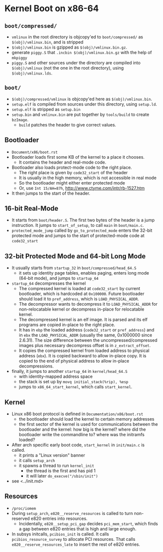 Kernel Boot on x86-64
=====================

## `boot/compressed/`

- `vmlinux` in the root directory is objcopy'ed to `boot/compressed/` as
  `$(obj)/vmlinux.bin`, and is stripped
- `$(obj)/vmlinux.bin` is gzipped as `$(obj)/vmlinux.bin.gz`.
- generate `piggy.S` that `.incbin $(obj)/vmlinux.bin.gz` with the help of
  `mkpiggy`
- `piggy.S` and other sources under the directory are compiled into
  `$(obj)/vmlinux` (not the one in the root directory), using
  `$(obj)/vmlinux.lds`.

## `boot/`

- `$(obj)/compressed/vmlinux` is objcopy'ed here as `$(obj)/vmlinux.bin`.
- `setup.elf` is compiled from sources under this directory, using `setup.ld`.
- `setup.elf` is stripped as `setup.bin`
- `setup.bin` and `vmlinux.bin` are put together by `tools/build` to create
  `bzImage`.
  - `build` patches the header to give correct values.

## Bootloader

- `Document/x86/boot.rst`
- Bootloader loads first some KB of the kernel to a place it chooses.
  - It contains the header and real-mode code.
- Bootloader also loads protect-mode code to the right place.
  - The right place is given by `code32_start` of the header
  - It is usually in the high memory, which is not accessible in real mode
  - So the bootloader might either enter protected mode
  - Or, use `Int 15/AH=87h`, <http://www.ctyme.com/intr/rb-1527.htm>
- It then jumps to the start of the header.

## 16-bit Real-Mode

- It starts from `boot/header.S`.  The first two bytes of the header is a jump
  instruction.  It jumps to `start_of_setup`, to call `main` in `boot/main.c`.
- `protected_mode_jump` called by `go_to_protected_mode` enters the 32-bit
  protected mode and jumps to the start of protected-mode code at
  `code32_start`

## 32-bit Protected Mode and 64-bit Long Mode

- It usually starts from `startup_32` in `boot/compressed/head_64.S`
  - it sets up identity page tables, enables paging, enters long mode
    (64-bit mode), and jumps to `startup_64`
- `startup_64` decompresses the kernel
  - The compressed kernel is loaded at `code32_start` by current bootloader,
    which is hardcoded at `0x100000`.  Future bootloader should load it to
    `pref_address`, which is `LOAD_PHYSICAL_ADDR`.
  - The decompressor wants to decompress it to `LOAD_PHYSICAL_ADDR` for
    non-relocatable kernel or decompress in-place for relocatable kernel.
  - The decompressed kernel is an elf image.  It is parsed and its elf programs
    are copied in-place to the right place.
  - It has in `ebp` the loaded address (`code32_start` or `pref_address`) and in
    `ebx` the `LOAD_PHYSICAL_ADDR` (usually the same, 0x1000000 since 2.6.31).
    The size difference between the uncompressed/compressed images plus
    necessary decompress offset is in `z_extract_offset`.
  - It copies the compressed kernel from loaded address to physical address
    (`ebx`).  It is copied backward to allow in-place copy.  It is copied to the
    end of physical address to allow in-place decompressions.
- finally, it jumps to another `startup_64` in `kernel/head_64.S`
  - with identity-mapped address space
  - the stack is set up by `movq initial_stack(%rip), %esp`
  - jumps to `x86_64_start_kernel`, which calls `start_kernel`.

## Kernel

- Linux x86 boot protocol is defined in `Documentation/x86/boot.rst`
  - the bootloader should load the kernel to certain memory addresses
  - the first sector of the kernel is used for communications between the
    bootloader and the kernel: how big is the kernel?  where did the bootloader
    write the commandline to?  where was the initramfs loaded?
- After arch specific early boot code, `start_kernel` in `init/main.c` is called.
  - it prints a "Linux version" banner
  - it calls `setup_arch`
  - it spawns a thread to run `kernel_init`
    - the thread is the first and has pid 1
    - it will later `do_execve("/sbin/init")`
- see <../init.md>

## Resources

- `/proc/iomem`
- During `setup_arch`, `e820__reserve_resources` is called to turn
  non-reserved e820 entries into resources.
  - Incidentally, `e820__setup_pci_gap` decides `pci_mem_start`, which finds a gap
    between e820 entries that is high and large enough.
- In subsys initcalls, `pcibios_init` is called.  It calls
  `pcibios_resource_survey` to allocate PCI resources.  That calls
  `e820__reserve_resources_late` to insert the rest of e820 entries.
